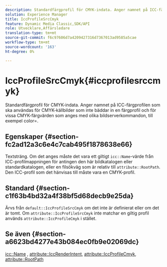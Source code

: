 ```yaml
---
description: Standardfärgprofil för CMYK-indata. Anger namnet på ICC-färgprofilen som ska användas för CMYK-källbilder som inte bäddar in en färgprofil och för vissa CMYK-färgvärden som anges med olika bildserverkommandon, till exempel color=.
solution: Experience Manager
title: IccProfileSrcCmyk
feature: Dynamic Media Classic,SDK/API
role: Utvecklare,Affärsledare
translation-type: tm+mt
source-git-commit: f6c97606d7a4209427316d7367013ad9585a5cae
workflow-type: tm+mt
source-wordcount: '163'
ht-degree: 0%

---
```



# IccProfileSrcCmyk{#iccprofilesrccmyk}

Standardfärgprofil för CMYK-indata. Anger namnet på ICC-färgprofilen som ska användas för CMYK-källbilder som inte bäddar in en färgprofil och för vissa CMYK-färgvärden som anges med olika bildserverkommandon, till exempel color=.

## Egenskaper {#section-fc2ad12a3c6e4c7cab495f1878638e66}

Textsträng. Om det anges måste det vara ett giltigt `icc::Name`-värde från ICC-profilmappningen för antingen den här bildkatalogen eller standardkatalogen, eller en filsökväg som är relativ till `attribute::RootPath`. Den ICC-profil som det hänvisas till måste vara en CMYK-profil.

## Standard {#section-c1f63b4bd32a4f38bf5d68decb9e25da}

Ärvs från `default::IccProfileSrcCmyk` om det inte är definierat eller om det är tomt. Om `attribute::IccProfileSrcCmyk` inte matchar en giltig profil används `attribute::IccProfileCmyk` i stället.

## Se även {#section-a6623bd4277e43b084ec0fb9e02069dc}

[icc::Name](../../../../../is-api/image-catalog/image-serving-api-ref/c-image-catalog-reference/c-icc-profile-map-reference/r-name-icc.md#reference-9e7d3c8e35434981a3dfac66b8946cbe) ,  [attribute::IccRenderIntent](../../../../../is-api/image-catalog/image-serving-api-ref/c-image-catalog-reference/c-attributes-reference/r-iccrenderintent.md#reference-012f207f28bd4406a5368d23ed95a51f),  [attribute::IccProfileCmyk](../../../../../is-api/image-catalog/image-serving-api-ref/c-image-catalog-reference/c-attributes-reference/r-iccprofilecmyk.md#reference-db89f9dac33e447cadb359ec1ba27ee0),  [attribute::RootPath](../../../../../is-api/image-catalog/image-serving-api-ref/c-image-catalog-reference/c-attributes-reference/r-rootpath.md#reference-17d57e5967be403b8408fa7214017494)

